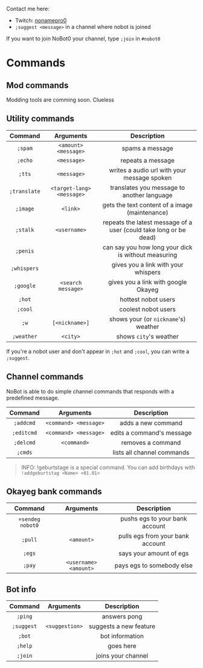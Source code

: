 Contact me here:
* Twitch: [nonamepro0](https://www.twitch.tv/nonamepro0)
* `;suggest <message>` in a channel where nobot is joined

If you want to join NoBot0 your channel, type `;join` in `#nobot0`

# Commands

## Mod commands
Modding tools are comming soon. Clueless

## Utility commands
|   Command   | Arguments  | Description  |
|:-----------:|:-----------:|:------------:|
| `;spam`      | `<amount> <message>` | spams a message |
| `;echo`      | `<message>` | repeats a message |
| `;tts`       | `<message>` | writes a audio url with your message spoken |
| `;translate` | `<target-lang> <message>` | translates you message to another language |
| `;image`     | `<link>` | gets the text content of a image (maintenance)|
| `;stalk`     | `<username>` | repeats the latest message of a user (could take long or be dead) |
| `;penis`     | | can say you how long your dick is without measuring |
| `;whispers`  | | gives you a link with your whispers |
| `;google`    | `<search message>` | gives you a link with google Okayeg |
| `;hot`       | | hottest nobot users |
| `;cool`      | | coolest nobot users |
| `;w`         | `[<nickname>]` | shows your (or `nickname`'s) weather |
| `;weather`   | `<city>` | shows `city`'s weather |

If you're a nobot user and don't appear in `;hot` and `;cool`, you can write a `;suggest`.

## Channel commands
NoBot is able to do simple channel commands that responds with a predefined message.

|   Command   | Arguments  | Description  |
|:-----------:|:-----------:|:------------:|
| `;addcmd`    | `<command> <message>` | adds a new command |
| `;editcmd`    | `<command> <message>` | edits a command's message |
| `;delcmd`    | `<command>` | removes a command |
| `;cmds`    | | lists all channel commands |

> INFO: !geburtstage is a special command. You can add birthdays with `!addgeburtstag <Name> <01.01>`

## Okayeg bank commands
|   Command   | Arguments  | Description  |
|:-----------:|:-----------:|:------------:|
| `=sendeg nobot0`|  | pushs egs to your bank account |
| `;pull`     | `<amount>` | pulls egs from your bank account |
| `;egs`      |  | says your amount of egs |
| `;pay`      | `<username> <amount>` | pays egs to somebody else |

## Bot info
|   Command   | Arguments  | Description  |
|:-----------:|:-----------:|:------------:|
| `;ping`     |  | answers pong |
| `;suggest`  | `<suggestion>` | suggests a new feature |
| `;bot`      |  | bot information |
| `;help`     | | goes here |
| `;join`     | | joins your channel |

